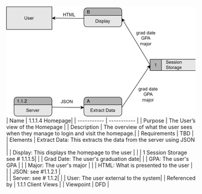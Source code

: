 ![DFD](https://github.com/MckennahPalmer/CSE430/blob/TeamThree/DFD%20Homepage%201.1.1.4.drawio%20(5).svg)
| Name | 1.1.1.4 Homepage|
| ----------- | ----------- |
| Purpose | The User’s view of the Homepage |
| Description | The overview of what the user sees when they manage to login and visit the homepage.|
| Requirements | TBD |
| Elements | Extract Data: This extracts the data from the server using JSON |  
|           | Display: This displays the homepage to the user | 
|           | 1 Session Storage see # 1.1.1.5| 
|           | Grad Date: The user's graduation date| 
|           | GPA: The user's GPA | 
|           | Major: The user's major | 
|           | HTML: What is presented to the user | 
|           | JSON: see #1.1.2.1 |  
|           | Server: see # 1.1.2| 
|           | User: The user external to the system|
| Referenced by | 1.1.1 Client Views  |
| Viewpoint | DFD |
